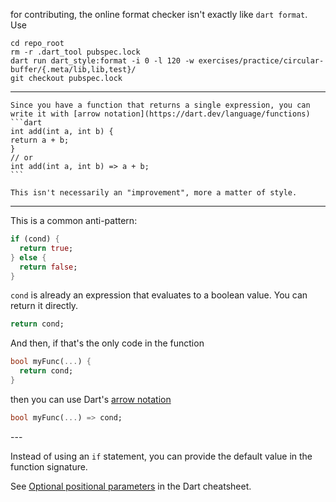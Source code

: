 for contributing, the online format checker isn't exactly like `dart format`.
Use
```
cd repo_root
rm -r .dart_tool pubspec.lock
dart run dart_style:format -i 0 -l 120 -w exercises/practice/circular-buffer/{.meta/lib,lib,test}/
git checkout pubspec.lock
```

---

    Since you have a function that returns a single expression, you can write it with [arrow notation](https://dart.dev/language/functions)
    ```dart
    int add(int a, int b) {
    return a + b;
    }
    // or
    int add(int a, int b) => a + b;
    ```

    This isn't necessarily an "improvement", more a matter of style.

---

This is a common anti-pattern:
```dart
if (cond) {
  return true;
} else {
  return false;
}
```
`cond` is already an expression that evaluates to a boolean value. You can return it directly.
```dart
return cond;
```

And then, if that's the only code in the function
```dart
bool myFunc(...) {
  return cond;
}
```
<!--
then you can use Dart's [arrow notation](https://dart.dev/language/functions)
-->
then you can use Dart's [arrow notation](https://dart.dev/resources/dart-cheatsheet#arrow-syntax)
```dart
bool myFunc(...) => cond;
```

--- <!-- two-fer -->

Instead of using an `if` statement, you can provide the default value in the function signature.
<!--
See [Optional positional parameters](https://dart.dev/language/functions#optional-positional-parameters) in the manual.
-->
See [Optional positional parameters](https://dart.dev/resources/dart-cheatsheet#optional-positional-parameters) in the Dart cheatsheet.
